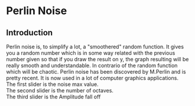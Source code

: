 # Perlin Noise

## Introduction

Perlin noise is, to simplify a lot, a "smoothered" random function. It gives you a random number which is in some way related with the previous number given so that if you draw the result on y, the graph resulting will be really smooth and understandable. In contrario of the random function which will be chaotic.
Perlin noise has been discovered by M.Perlin and is pretty recent. It is now used in a lot of computer graphics applications.  
The first slider is the noise max value.  
The second slider is the number of octaves.  
The third slider is the Amplitude fall off
